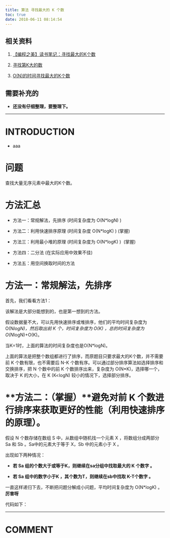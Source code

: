 ```yaml
---
title: 算法 寻找最大的 K 个数
toc: true
date: 2018-06-11 08:14:54
---
```



## 相关资料






  1. [【编程之美】读书笔记：寻找最大的K个数](http://blog.csdn.net/xiaoding133/article/details/8037086)


  2. [寻找第K大的数](http://blog.chinaunix.net/uid-20196318-id-189514.html)


  3. [O(N)的时间寻找最大的K个数](http://www.cnblogs.com/luxiaoxun/archive/2012/08/06/2624799.html)




## 需要补充的






  * **还没有仔细整理，要整理下。**





* * *





# INTRODUCTION






  * aaa




# 问题


查找大量无序元素中最大的K个数。




# 方法汇总






  * 方法一：常规解法，先排序 (时间复杂度为 O(N*logN) )


  * 方法二：利用快速排序原理 (时间复杂度 O(N*logK) ) (掌握)


  * 方法三：利用最小堆的原理 (时间复杂度为 O(N*logK) )  (掌握)


  * 方法四：二分法 (在实际应用中效果不佳)


  * 方法五：用空间换取时间的方法





# 方法一：常规解法，先排序


首先，我们看看方法1：

该解法是大部分能想到的，也是第一想到的方法。

假设数据量不大，可以先用快速排序或堆排序，他们的平均时间复杂度为 O(N*logN)，然后取出前 K 个，时间复杂度为 O(K) ，总的时间复杂度为 O(N*logN)+O(K)。

当K=1时，上面的算法的时间复杂度也是O(N*logN)。

上面的算法是把整个数组都进行了排序，而原题目只要求最大的K个数，并不需要前 K 个数有限，也不需要后 N-K 个数有序。可以通过部分排序算法如选择排序和交换排序，把 N 个数中的前 K 个数排序出来，复杂度为 O(N*K)，选择哪一个，取决于 K 的大小，在 K (K<logN) 较小的情况下，选择部分排序。




# **方法二：（掌握）**避免对前 K 个数进行排序来获取更好的性能（利用快速排序的原理）。


假设 N 个数存储在数组 S 中，从数组中随机找一个元素 X ，将数组分成两部分 Sa 和 Sb 。Sa中的元素大于等于 X，Sb 中的元素小于 X 。

出现如下两种情况：




  * **若 Sa 组的个数大于或等于K，则继续在sa分组中找取最大的 K 个数字 。**


  * **若 Sa 组中的数字小于K ，其个数为T，则继续在sb中找取 K-T个数字 。**


一直这样递归下去，不断把问题分解成小问题，平均时间复杂度为 O(N*logK) 。**厉害呀**

代码如下：



















* * *





# COMMENT

